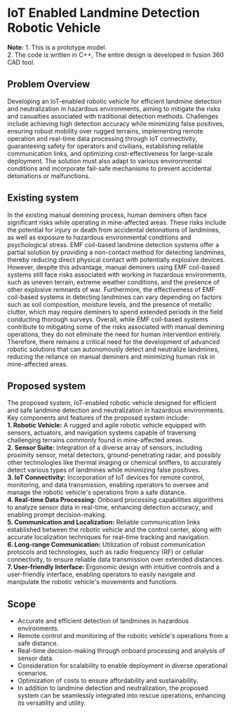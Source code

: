 # IoT Enabled Landmine Detection Robotic Vehicle
**Note:**   1. This is a prototype model. \
            2. The code is written in C++, The entire design is developed in fusion 360 CAD tool.              
## Problem Overview
Developing an IoT-enabled robotic vehicle for efficient landmine detection and neutralization in hazardous environments, aiming to mitigate the risks and casualties associated with traditional detection methods. Challenges include achieving high detection accuracy while minimizing false positives, ensuring robust mobility over rugged terrains, implementing remote operation and real-time data processing through IoT connectivity, guaranteeing safety for operators and civilians, establishing reliable communication links, and optimizing cost-effectiveness for large-scale deployment. The solution must also adapt to various environmental conditions and incorporate fail-safe mechanisms to prevent accidental detonations or malfunctions.

## Existing system
In the existing manual demining process, human deminers often face significant risks while operating in mine-affected areas. These risks include the potential for injury or death from accidental detonations of landmines, as well as exposure to hazardous environmental conditions and psychological stress. EMF coil-based landmine detection systems offer a partial solution by providing a non-contact method for detecting landmines, thereby reducing direct physical contact with potentially explosive devices. However, despite this advantage, manual deminers using EMF coil-based systems still face risks associated with working in hazardous environments, such as uneven terrain, extreme weather conditions, and the presence of other explosive remnants of war. Furthermore, the effectiveness of EMF coil-based systems in detecting landmines can vary depending on factors such as soil composition, moisture levels, and the presence of metallic clutter, which may require deminers to spend extended periods in the field conducting thorough surveys. Overall, while EMF coil-based systems contribute to mitigating some of the risks associated with manual demining operations, they do not eliminate the need for human intervention entirely. Therefore, there remains a critical need for the development of advanced robotic solutions that can autonomously detect and neutralize landmines, reducing the reliance on manual deminers and minimizing human risk in mine-affected areas.

## Proposed system
The proposed system, IoT-enabled robotic vehicle designed for efficient and safe landmine detection and neutralization in hazardous environments. Key components and features of the proposed system include: \
**1. Robotic Vehicle:** A rugged and agile robotic vehicle equipped with sensors, actuators, and navigation systems capable of traversing challenging terrains commonly found in mine-affected areas. \
**2. Sensor Suite:** Integration of a diverse array of sensors, including proximity sensor, metal detectors, ground-penetrating radar, and possibly other technologies like thermal imaging or chemical sniffers, to accurately detect various types of landmines while minimizing false positives. \
**3. IoT Connectivity:** Incorporation of IoT devices for remote control, monitoring, and data transmission, enabling operators to oversee and manage the robotic vehicle's operations from a safe distance. \
**4. Real-time Data Processing:** Onboard processing capabilities algorithms to analyze sensor data in real-time, enhancing detection accuracy, and enabling prompt decision-making. \
**5. Communication and Localization:** Reliable communication links established between the robotic vehicle and the control center, along with accurate localization techniques for real-time tracking and navigation. \
**6. Long-range Communication:** Utilization of robust communication protocols and technologies, such as radio frequency (RF) or cellular connectivity, to ensure reliable data transmission over extended distances. \
**7. User-friendly Interface:** Ergonomic design with intuitive controls and a user-friendly interface, enabling operators to easily navigate and manipulate the robotic vehicle's movements and functions. 

## Scope
* Accurate and efficient detection of landmines in hazardous environments.
* Remote control and monitoring of the robotic vehicle's operations from a safe distance.
* Real-time decision-making through onboard processing and analysis of sensor data.
* Consideration for scalability to enable deployment in diverse operational scenarios.
* Optimization of costs to ensure affordability and sustainability.
* In addition to landmine detection and neutralization, the proposed system can be seamlessly integrated into rescue operations, enhancing its versatility and utility.
